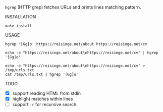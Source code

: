 `hgrep` (HTTP grep) fetches URLs and prints lines matching pattern.

INSTALLATION

```
make install
```

USAGE

```
hgrep '[Gg]o' https://reisinge.net/about https://reisinge.net/cv

echo -e "https://reisinge.net/about\nhttps://reisinge.net/cv" | hgrep '[Gg]o'

echo -e "https://reisinge.net/about\nhttps://reisinge.net/cv" > /tmp/urls.txt
cat /tmp/urls.txt | hgrep '[Gg]o'
```

TODO

* [x] support reading HTML from stdin
* [x] highlight matches within lines
* [ ] support `-r` for recursive search